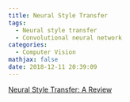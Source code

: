 ```yaml
---
title: Neural Style Transfer
tags:
  - Neural style transfer
  - Convolutional neural network
categories:
  - Computer Vision
mathjax: false
date: 2018-12-11 20:39:09
---
```


[Neural Style Transfer: A Review](https://arxiv.org/pdf/1705.04058.pdf)
<!--more-->
